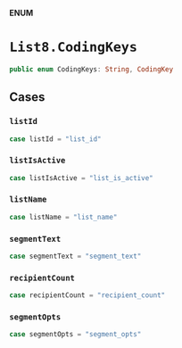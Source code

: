 **ENUM**

# `List8.CodingKeys`

```swift
public enum CodingKeys: String, CodingKey
```

## Cases
### `listId`

```swift
case listId = "list_id"
```

### `listIsActive`

```swift
case listIsActive = "list_is_active"
```

### `listName`

```swift
case listName = "list_name"
```

### `segmentText`

```swift
case segmentText = "segment_text"
```

### `recipientCount`

```swift
case recipientCount = "recipient_count"
```

### `segmentOpts`

```swift
case segmentOpts = "segment_opts"
```
